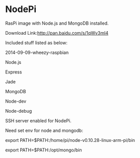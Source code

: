 NodePi
======

RasPi image with Node.js and MongoDB installed.

Download Link:http://pan.baidu.com/s/1qWv3mI4

Included stuff listed as below:

2014-09-09-wheezy-raspbian

Node.js 

Express

Jade

MongoDB

Node-dev

Node-debug

SSH server enabled for NodePi.


Need set env for node and mongodb:

export PATH=$PATH:/home/pi/node-v0.10.28-linux-arm-pi/bin 

export PATH=$PATH:/opt/mongo/bin


